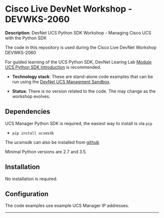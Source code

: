 # Cisco Live DevNet Workshop - DEVWKS-2060
**Description**: DevNet UCS Python SDK Workshop - Managing Cisco UCS with the Python SDK

The code in this repository is used during the Cisco Live DevNet Workshop DEVWKS-2060

For guided learning of the UCS Python SDK, DevNet Learing Lab [Module UCS Python SDK Introduction](https://learninglabs.cisco.com/modules/ucs-python-sdk-introduction) is recommended.

* **Technology stack**: These are stand-alone code examples that can be run using the [DevNet UCS Managment Sandbox](https://devnetsandbox.cisco.com/RM/Diagram/Index/3323b7b0-b70b-4b1e-a929-6bdbff3aac8a?diagramType=Topology).

* **Status**: There is no version related to the code. The may change as the workshop evolves.

## Dependencies

UCS Manager Python SDK is required, the easiest way to install is via `pip`

  - `pip install ucsmsdk`

The ucsmsdk can also be installed from [github](https://github.com/CiscoUcs/ucsmsdk#from-github)

Minimal Python versions are 2.7 and 3.5.

## Installation

No installation is required.

## Configuration

The code examples use example UCS Manager IP addresses.

----